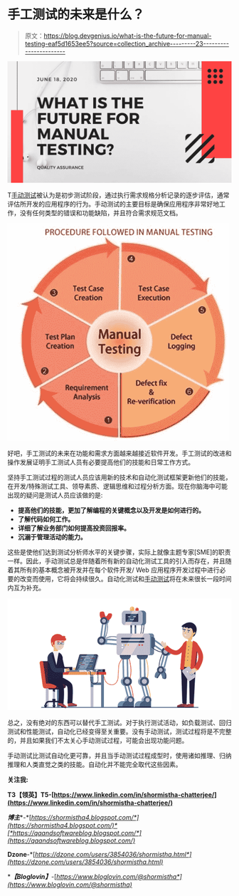 # 手工测试的未来是什么？

> 原文：<https://blog.devgenius.io/what-is-the-future-for-manual-testing-eaf5d1653ee5?source=collection_archive---------23----------------------->

![](img/650125dfd6c12208b1fe3f68278fddfb.png)

T[手动测试](https://qaandsoftwareblog.blogspot.com/2020/06/what-is-future-for-manual-testing.html)被认为是初步测试阶段，通过执行需求规格分析记录的逐步评估，通常评估所开发的应用程序的行为。手动测试的主要目标是确保应用程序非常好地工作，没有任何类型的错误和功能缺陷，并且符合需求规范文档。

![](img/d6db6d88ef9ad4049012825cda01aeda.png)

好吧，手工测试的未来在功能和需求方面越来越接近软件开发。手工测试的改进和操作发展证明手工测试人员有必要提高他们的技能和日常工作方式。

坚持手工测试过程的测试人员应该用新的技术和自动化测试框架更新他们的技能，在开发/特殊测试工具、领导素质、逻辑思维和过程分析方面。现在你脑海中可能出现的疑问是测试人员应该做的是:

*   **提高他们的技能，更加了解编程的关键概念以及开发是如何进行的。**
*   **了解代码如何工作。**
*   **详细了解业务部门如何提高投资回报率。**
*   **沉溺于管理活动的能力。**

这些是使他们达到测试分析师水平的关键步骤，实际上就像主题专家[SME]的职责一样。因此，手动测试总是伴随着所有新的自动化测试工具的引入而存在，并且随着其所有的基本概念被开发并在每个软件开发/ Web 应用程序开发过程中进行必要的改变而使用，它将会持续很久。自动化测试和[手动测试](https://qaandsoftwareblog.blogspot.com/2020/06/what-is-future-for-manual-testing.html)将在未来很长一段时间内互为补充。

![](img/19a0dcbe28c4fa68b3ba8530cdfbfecd.png)

总之，没有绝对的东西可以替代手工测试。对于执行测试活动，如负载测试、回归测试和性能测试，自动化已经变得至关重要。没有手动测试，测试过程将是不完整的，并且如果我们不太关心手动测试过程，可能会出现功能问题。

手动测试比测试自动化更可靠，并且当手动测试过程成型时，使用诸如推理、归纳推理和人类直觉之类的技能。自动化并不能完全取代这些因素。

**关注我:**

**T3【领英】T5-[https://www.linkedin.com/in/shormistha-chatterjee/](https://www.linkedin.com/in/shormistha-chatterjee/)**

***博主****-*[*https://shormistha4.blogspot.com/*](https://shormistha4.blogspot.com/)*[*https://qaandsoftwareblog.blogspot.com/*](https://qaandsoftwareblog.blogspot.com/)*

****Dzone****-*[*https://dzone.com/users/3854036/shormistha.html*](https://dzone.com/users/3854036/shormistha.html)*

****【Bloglovin】***-[*https://www.bloglovin.com/@shormistha*](https://www.bloglovin.com/@shormistha)*